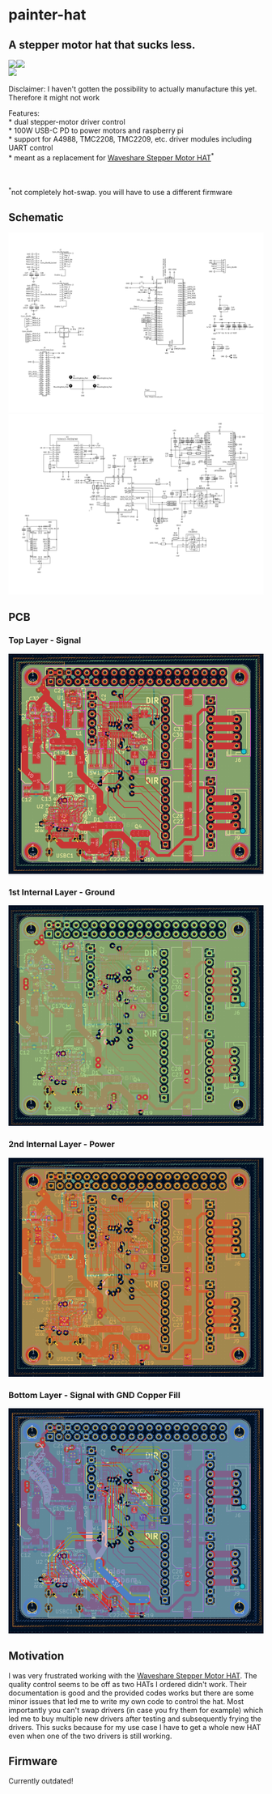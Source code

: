 # painter-hat
## A stepper motor hat that sucks less.
<div style="display: flex; flex-direction: row;">
<img src="https://hackatime-badge.hackclub.com/U097J2YPW1H/painter-hat"/>
<img src="https://hackatime-badge.hackclub.com/U097J2YPW1H/Power"/>
</div>
<img src="https://hc-cdn.hel1.your-objectstorage.com/s/v3/32814693a7429157070cbaf002cda52a4ebbe66b_painter-hat.png"/>


Disclaimer: I haven't gotten the possibility to actually manufacture this yet. Therefore it might not work

Features: <br>
    * dual stepper-motor driver control <br>
    * 100W USB-C PD to power motors and raspberry pi <br>
    * support for A4988, TMC2208, TMC2209, etc. driver modules including UART control <br>
    * meant as a replacement for [Waveshare Stepper Motor HAT](https://www.waveshare.com/wiki/Stepper_Motor_HAT)<sup>*</sup> <br><br><br>


<sup>*</sup>not completely hot-swap. you will have to use a different firmware

## Schematic
![Schematic Main](images/schematic-1.png)
![Schematic Power](images/schematic-2.png)

## PCB
### Top Layer - Signal
![PCB Top](images/painter-hat-pcb-top.png)
### 1st Internal Layer - Ground 
![PCB GND](images/painter-hat-pcb-gnd-plane.png)
### 2nd Internal Layer - Power 
![PCB Power](images/painter-hat-pcb-power-plane.png)
### Bottom Layer - Signal with GND Copper Fill 
![PCB Bottom](images/painter-hat-pcb-bottom.png)


## Motivation 
I was very frustrated working with the [Waveshare Stepper Motor HAT](https://www.waveshare.com/wiki/Stepper_Motor_HAT).
The quality control seems to be off as two HATs I ordered didn't work. 
Their documentation is good and the provided codes works but there are some minor issues that led me to write my own code to
control the hat. Most importantly you can't swap drivers (in case you fry them for example) which led me to buy multiple
new drivers after testing and subsequently frying the drivers. This sucks because for my use case I have to get a whole
new HAT even when one of the two drivers is still working.


## Firmware
Currently outdated!
